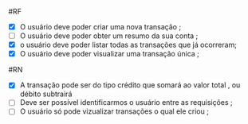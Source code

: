 #RF

- [x] O usuário deve poder criar uma nova transação ;
- [ ] O usuário deve poder obter um resumo da sua conta ;
- [x] o usuário deve poder listar todas as transações que já ocorreram; 
- [x] O usuário deve poder visualizar uma transação única ;

#RN

- [x] A transação pode ser do tipo crédito que somará ao valor total , ou débito subtrairá 
- [ ] Deve ser possível identificarmos o usuário entre as requisições ;
- [ ] O usuário só pode vizualizar transações o qual ele criou ; 